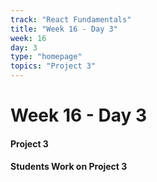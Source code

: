 ```yaml
---
track: "React Fundamentals"
title: "Week 16 - Day 3"
week: 16
day: 3
type: "homepage"
topics: "Project 3"
---
```



# Week 16 - Day 3

#### Project 3
#### Students Work on Project 3












